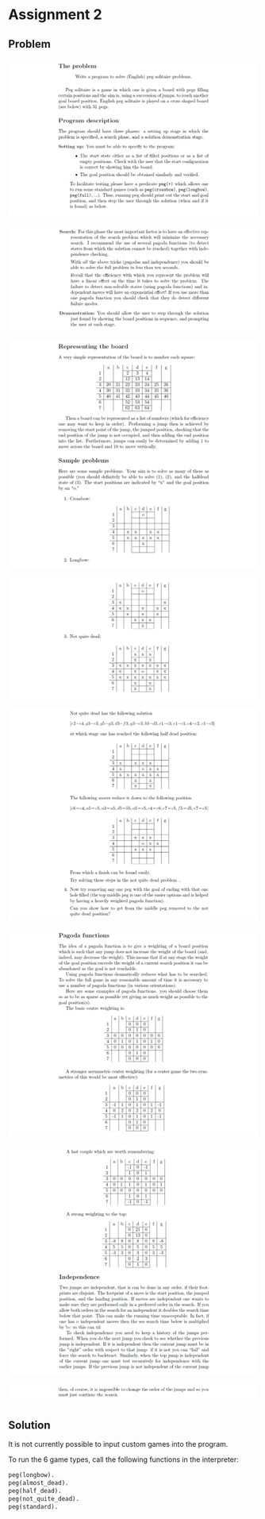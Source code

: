 # Assignment 2

## Problem

![cap](https://github.com/jasminecronin/programming-paradigms/blob/master/Assignment%202/cap1.png)

![cap](https://github.com/jasminecronin/programming-paradigms/blob/master/Assignment%202/cap2.png)

![cap](https://github.com/jasminecronin/programming-paradigms/blob/master/Assignment%202/cap3.png)

![cap](https://github.com/jasminecronin/programming-paradigms/blob/master/Assignment%202/cap4.png)

![cap](https://github.com/jasminecronin/programming-paradigms/blob/master/Assignment%202/cap5.png)

![cap](https://github.com/jasminecronin/programming-paradigms/blob/master/Assignment%202/cap6.png)

![cap](https://github.com/jasminecronin/programming-paradigms/blob/master/Assignment%202/cap7.png)

![cap](https://github.com/jasminecronin/programming-paradigms/blob/master/Assignment%202/cap8.png)

## Solution

It is not currently possible to input custom games into the program.

To run the 6 game types, call the following functions in the interpreter:

```peg(crossbow).
peg(longbow).
peg(almost_dead).
peg(half_dead).
peg(not_quite_dead).
peg(standard).
